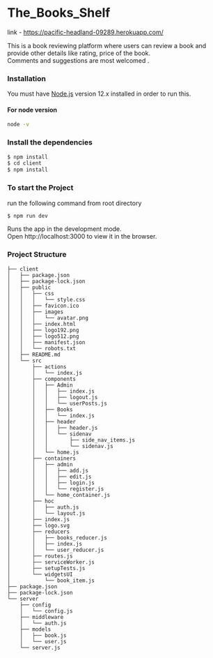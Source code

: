 # The_Books_Shelf

link - https://pacific-headland-09289.herokuapp.com/

This is a book reviewing platform where users can review a book and provide other details like rating, price of the book.<br/> 
Comments and suggestions are most welcomed .

### Installation

You must have [Node.js](https://nodejs.org/) version 12.x installed in order to run this.

#### For node version

```sh
node -v
```

### Install the dependencies 

```sh
$ npm install
$ cd client
$ npm install
```

### To start the Project 

run the following command from root directory

```sh
$ npm run dev
```

Runs the app in the development mode.<br/>
Open http://localhost:3000 to view it in the browser.


### Project Structure

```
├── client
│   ├── package.json
│   ├── package-lock.json
│   ├── public
│   │   ├── css
│   │   │   └── style.css
│   │   ├── favicon.ico
│   │   ├── images
│   │   │   └── avatar.png
│   │   ├── index.html
│   │   ├── logo192.png
│   │   ├── logo512.png
│   │   ├── manifest.json
│   │   └── robots.txt
│   ├── README.md
│   └── src
│       ├── actions
│       │   └── index.js
│       ├── components
│       │   ├── Admin
│       │   │   ├── index.js
│       │   │   ├── logout.js
│       │   │   └── userPosts.js
│       │   ├── Books
│       │   │   └── index.js
│       │   ├── header
│       │   │   ├── header.js
│       │   │   └── sidenav
│       │   │       ├── side_nav_items.js
│       │   │       └── sidenav.js
│       │   └── home.js
│       ├── containers
│       │   ├── admin
│       │   │   ├── add.js
│       │   │   ├── edit.js
│       │   │   ├── login.js
│       │   │   └── register.js
│       │   └── home_container.js
│       ├── hoc
│       │   ├── auth.js
│       │   └── layout.js
│       ├── index.js
│       ├── logo.svg
│       ├── reducers
│       │   ├── books_reducer.js
│       │   ├── index.js
│       │   └── user_reducer.js
│       ├── routes.js
│       ├── serviceWorker.js
│       ├── setupTests.js
│       └── widgetsUI
│           └── book_item.js
├── package.json
├── package-lock.json
└── server
    ├── config
    │   └── config.js
    ├── middleware
    │   └── auth.js
    ├── models
    │   ├── book.js
    │   └── user.js
    └── server.js
```
